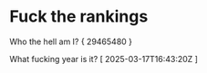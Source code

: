 # Fuck the rankings

Who the hell am I?
{ 29465480 }

What fucking year is it?
[ 2025-03-17T16:43:20Z ]
